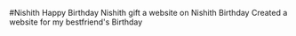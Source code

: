 #Nishith
Happy Birthday Nishith
gift a website on Nishith Birthday
Created a website for my bestfriend's Birthday
